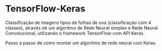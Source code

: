 # TensorFlow-Keras

Classificação de imagens tipos de folhas de uva (classificação com 4 classes), através de um algoritmo de Rede Neural simples e Rede Neural Convolucional, utilizando o framework TensorFlow com API Keras.

Passo a passo de como montar um algoritmo de rede neural com Keras.
